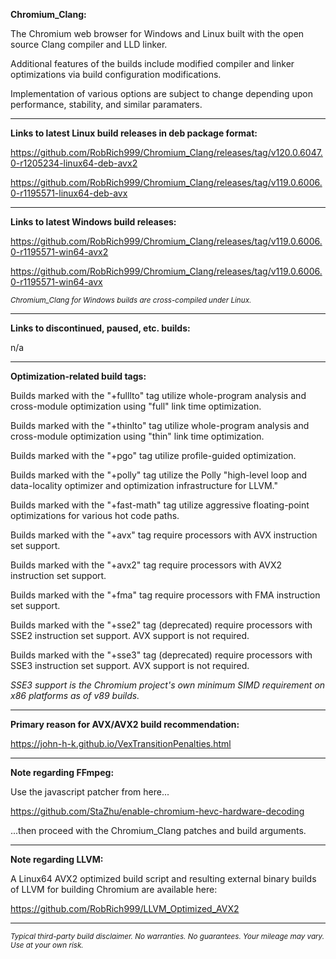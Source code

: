 **Chromium_Clang:**

The Chromium web browser for Windows and Linux built with the open source Clang compiler and LLD linker.

Additional features of the builds include modified compiler and linker optimizations via build configuration modifications.

Implementation of various options are subject to change depending upon performance, stability, and similar paramaters.

****

**Links to latest Linux build releases in deb package format:**

https://github.com/RobRich999/Chromium_Clang/releases/tag/v120.0.6047.0-r1205234-linux64-deb-avx2

https://github.com/RobRich999/Chromium_Clang/releases/tag/v119.0.6006.0-r1195571-linux64-deb-avx

****

**Links to latest Windows build releases:**

https://github.com/RobRich999/Chromium_Clang/releases/tag/v119.0.6006.0-r1195571-win64-avx2

https://github.com/RobRich999/Chromium_Clang/releases/tag/v119.0.6006.0-r1195571-win64-avx

<sub>*Chromium_Clang for Windows builds are cross-compiled under Linux.*</sub>

****

**Links to discontinued, paused, etc. builds:**

n/a

****

**Optimization-related build tags:**

Builds marked with the "+fulllto" tag utilize whole-program analysis and cross-module optimization using "full" link time optimization.

Builds marked with the "+thinlto" tag utilize whole-program analysis and cross-module optimization using "thin" link time optimization.

Builds marked with the "+pgo" tag utilize profile-guided optimization.

Builds marked with the "+polly" tag utilize the Polly "high-level loop and data-locality optimizer and optimization infrastructure for LLVM."

Builds marked with the "+fast-math" tag utilize aggressive floating-point optimizations for various hot code paths.

Builds marked with the "+avx" tag require processors with AVX instruction set support.

Builds marked with the "+avx2" tag require processors with AVX2 instruction set support.

Builds marked with the "+fma" tag require processors with FMA instruction set support.

Builds marked with the "+sse2" tag (deprecated) require processors with SSE2 instruction set support. AVX support is not required.

Builds marked with the "+sse3" tag (deprecated) require processors with SSE3 instruction set support. AVX support is not required.

*SSE3 support is the Chromium project's own minimum SIMD requirement on x86 platforms as of v89 builds.*

****

**Primary reason for AVX/AVX2 build recommendation:**

https://john-h-k.github.io/VexTransitionPenalties.html


****

**Note regarding FFmpeg:**

Use the javascript patcher from here...

https://github.com/StaZhu/enable-chromium-hevc-hardware-decoding

...then proceed with the Chromium_Clang patches and build arguments.

****

**Note regarding LLVM:**

A Linux64 AVX2 optimized build script and resulting external binary builds of LLVM for building Chromium are available here:

https://github.com/RobRich999/LLVM_Optimized_AVX2

****

<sub>*Typical third-party build disclaimer. No warranties. No guarantees. Your mileage may vary. Use at your own risk.*</sub>
